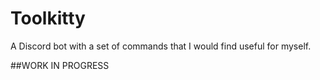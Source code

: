 # Toolkitty
A Discord bot with a set of commands that I would find useful for myself.

##WORK IN PROGRESS

